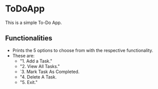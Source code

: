 # ToDoApp

This is a simple To-Do App.

## Functionalities

- Prints the 5 options to choose from with the respective functionality.
- These are:
  - "1. Add a Task."
  - "2. View All Tasks."
  - `3. Mark Task As Completed.
  - "4. Delete A Task.
  - "5. Exit."

